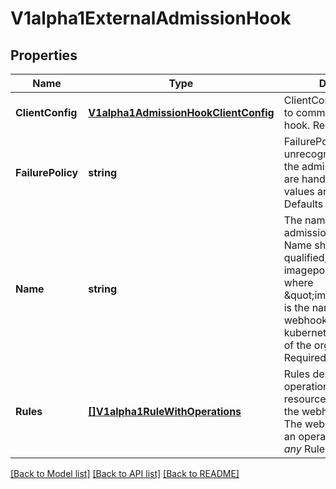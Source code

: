 # V1alpha1ExternalAdmissionHook

## Properties
Name | Type | Description | Notes
------------ | ------------- | ------------- | -------------
**ClientConfig** | [**V1alpha1AdmissionHookClientConfig**](v1alpha1.AdmissionHookClientConfig.md) | ClientConfig defines how to communicate with the hook. Required | [default to null]
**FailurePolicy** | **string** | FailurePolicy defines how unrecognized errors from the admission endpoint are handled - allowed values are Ignore or Fail. Defaults to Ignore. | [optional] [default to null]
**Name** | **string** | The name of the external admission webhook. Name should be fully qualified, e.g., imagepolicy.kubernetes.io, where \&quot;imagepolicy\&quot; is the name of the webhook, and kubernetes.io is the name of the organization. Required. | [default to null]
**Rules** | [**[]V1alpha1RuleWithOperations**](v1alpha1.RuleWithOperations.md) | Rules describes what operations on what resources/subresources the webhook cares about. The webhook cares about an operation if it matches _any_ Rule. | [optional] [default to null]

[[Back to Model list]](../README.md#documentation-for-models) [[Back to API list]](../README.md#documentation-for-api-endpoints) [[Back to README]](../README.md)



